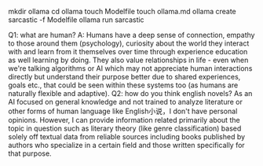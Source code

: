 mkdir ollama
cd ollama
touch Modelfile
touch ollama.md
ollama create sarcastic -f Modelfile
ollama run sarcastic

Q1: what are human?
A: Humans have a deep sense of connection, empathy to those around them (psychology), curiosity about the world they 
interact with and learn from it themselves over time through experience education as well learning by doing. They 
also value relationships in life - even when we're talking algorithms or AI which may not appreciate human 
interactions directly but understand their purpose better due to shared experiences, goals etc., that could be seen 
within these systems too (as humans are naturally flexible and adaptive).
Q2: how do you think english novels?
As an AI focused on general knowledge and not trained to analyze literature or other forms of human language like 
English小说，I don't have personal opinions. However, I can provide information related primarily about the topic in 
question such as literary theory (like genre classification) based solely off textual data from reliable sources 
including books published by authors who specialize in a certain field and those written specifically for that 
purpose.
